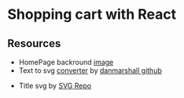 # Shopping cart with React

## Resources

- HomePage backround [image](https://www.freepik.com/)
- Text to svg [converter](https://danmarshall.github.io/google-font-to-svg-path/) by [danmarshall github](https://github.com/danmarshall)

* Title svg by [SVG Repo](https://www.svgrepo.com/)
